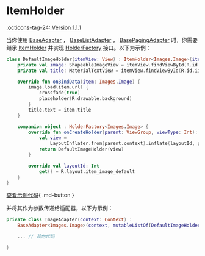 # ItemHolder

[:octicons-tag-24: Version 1.1.1](https://sakurajimamaii.github.io/AVE-DOC/version/VastAdapter/#111)

当你使用 [BaseAdapter](https://api.ave.entropy2020.cn/adapter/com.ave.vastgui.adapter/-base-adapter/index.html) ， [BaseListAdapter](https://api.ave.entropy2020.cn/adapter/com.ave.vastgui.adapter/-base-list-adapter/index.html) ， [BasePagingAdapter](https://api.ave.entropy2020.cn/adapter/com.ave.vastgui.adapter/-base-paging-adapter/index.html) 时，你需要继承 [ItemHolder](https://api.ave.entropy2020.cn/adapter/com.ave.vastgui.adapter.base/-item-holder/index.html) 并实现 [HolderFactory](https://api.ave.entropy2020.cn/adapter/com.ave.vastgui.adapter.base/-item-holder/-holder-factory/index.html) 接口。以下为示例：

```kotlin
class DefaultImageHolder(itemView: View) : ItemHolder<Images.Image>(itemView) {
    private val image: ShapeableImageView = itemView.findViewById(R.id.iidImage)
    private val title: MaterialTextView = itemView.findViewById(R.id.iidTitle)

    override fun onBindData(item: Images.Image) {
        image.load(item.url) {
            crossfade(true)
            placeholder(R.drawable.background)
        }
        title.text = item.title
    }

    companion object : HolderFactory<Images.Image> {
        override fun onCreateHolder(parent: ViewGroup, viewType: Int): DefaultImageHolder {
            val view =
                LayoutInflater.from(parent.context).inflate(layoutId, parent, false)
            return DefaultImageHolder(view)
        }

        override val layoutId: Int
            get() = R.layout.item_image_default
    }
}
```

[查看示例代码](https://github.com/SakurajimaMaii/Android-Vast-Extension/blob/develop/app/src/main/kotlin/com/ave/vastgui/app/adapter/holder/ImageHolder.kt){ .md-button }

并将其作为参数传递给适配器，以下为示例：

```kotlin
private class ImageAdapter(context: Context) : 
    BaseAdapter<Images.Image>(context, mutableListOf(DefaultImageHolder.Companion)) {

    ... // 其他代码

}
```
